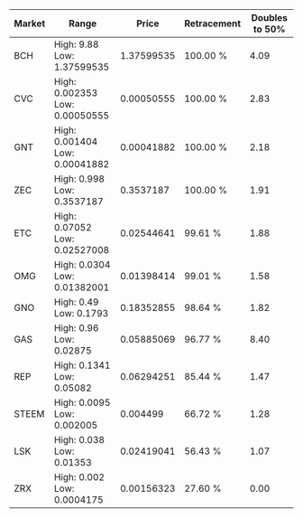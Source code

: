 | Market | Range | Price| Retracement | Doubles to 50% |
| --- | --- | --- | --- | --- |
| BCH | High: 9.88<br />Low: 1.37599535 | 1.37599535 | 100.00 % | 4.09 |
| CVC | High: 0.002353<br />Low: 0.00050555 | 0.00050555 | 100.00 % | 2.83 |
| GNT | High: 0.001404<br />Low: 0.00041882 | 0.00041882 | 100.00 % | 2.18 |
| ZEC | High: 0.998<br />Low: 0.3537187 | 0.3537187 | 100.00 % | 1.91 |
| ETC | High: 0.07052<br />Low: 0.02527008 | 0.02544641 | 99.61 % | 1.88 |
| OMG | High: 0.0304<br />Low: 0.01382001 | 0.01398414 | 99.01 % | 1.58 |
| GNO | High: 0.49<br />Low: 0.1793 | 0.18352855 | 98.64 % | 1.82 |
| GAS | High: 0.96<br />Low: 0.02875 | 0.05885069 | 96.77 % | 8.40 |
| REP | High: 0.1341<br />Low: 0.05082 | 0.06294251 | 85.44 % | 1.47 |
| STEEM | High: 0.0095<br />Low: 0.002005 | 0.004499 | 66.72 % | 1.28 |
| LSK | High: 0.038<br />Low: 0.01353 | 0.02419041 | 56.43 % | 1.07 |
| ZRX | High: 0.002<br />Low: 0.0004175 | 0.00156323 | 27.60 % | 0.00 |
